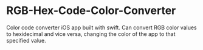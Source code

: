 # RGB-Hex-Code-Color-Converter
Color code converter iOS app built with swift. Can convert RGB color values to hexidecimal and vice versa, changing the color of the app to that specified value.
